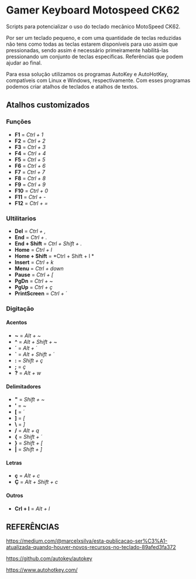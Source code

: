 # Gamer Keyboard Motospeed CK62

Scripts para potencializar o uso do teclado mecânico MotoSpeed CK62.

Por ser um teclado pequeno, e com uma quantidade de teclas reduzidas não tens como todas as teclas estarem disponíveis para uso assim que pressionadas, sendo assim é necessário primeiramente habilitá-las pressionando um conjunto de teclas específicas. Referências que podem ajudar ao final.
 
Para essa solução utilizamos os programas AutoKey e AutoHotKey, compatíveis com Linux e Windows, respectivamente. Com esses programas podemos criar atalhos de teclados e atalhos de textos.

## Atalhos customizados
### Funções
 - **F1** = *Ctrl + 1*
 - **F2** = *Ctrl + 2*
 - **F3** = *Ctrl + 3*
 - **F4** = *Ctrl + 4*
 - **F5** = *Ctrl + 5*
 - **F6** = *Ctrl + 6*
 - **F7** = *Ctrl + 7*
 - **F8** = *Ctrl + 8*
 - **F9** = *Ctrl + 9*
 - **F10** = *Ctrl + 0*
 - **F11** = *Ctrl + -*
 - **F12** = *Ctrl + =*

 ### Ultilitarios
 - **Del** = *Ctrl + ,*
 - **End** = *Ctrl + .*
 - **End + Shift** = *Ctrl + Shift + .*
 - **Home** = *Ctrl + l*
 - **Home + Shift** = *Ctrl + Shift + l *
 - **Insert** = *Ctrl + k*
 - **Menu** = *Ctrl + down*
 - **Pause** = *Ctrl + [*
 - **PgDn** = *Ctrl + ~*
 - **PgUp** = *Ctrl + ç*
 - **PrintScreen** = *Ctrl + ´*

### Digitação
#### Acentos
- **~** = *Alt + ~*
- **^** = *Alt + Shift + ~*
- **´** = *Alt + ´*
- **`** = *Alt + Shift + ´*
- **:** = *Shift + ç*
- **;** = *ç*
- **?** = *Alt + w*

#### Delimitadores
 - **"** = *Shift + ~*
 - **'** = *~*
 - **[** = *´*
 - **]** = *[*
 - **\\** = *]*
 - **/** = *Alt + q*
 - **{** = *Shift + ´*
 - **}** = *Shift + [*
 - **|** = *Shift + ]*
  
#### Letras
 - **ç** = *Alt + c*
 - **Ç** = *Alt + Shift + c*

#### Outros
- **Crl + l** = *Alt + l*

## REFERÊNCIAS

https://medium.com/@marcelxsilva/esta-publicacao-ser%C3%A1-atualizada-quando-houver-novos-recursos-no-teclado-89afed3fa372

https://github.com/autokey/autokey

https://www.autohotkey.com/